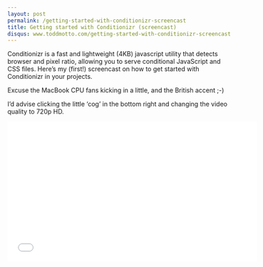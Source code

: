 ```yaml
---
layout: post
permalink: /getting-started-with-conditionizr-screencast
title: Getting started with Conditionizr (screencast)
disqus: www.toddmotto.com/getting-started-with-conditionizr-screencast
---
```


Conditionizr is a fast and lightweight (4KB) javascript utility that detects browser and pixel ratio, allowing you to serve conditional JavaScript and CSS files. Here’s my (first!) screencast on how to get started with Conditionizr in your projects.

Excuse the MacBook CPU fans kicking in a little, and the British accent ;-)

I’d advise clicking the little ‘cog’ in the bottom right and changing the video quality to 720p HD.

<iframe width="560" height="315" src="//www.youtube.com/embed/EkcyiEnDtCo" frameborder="0"></iframe>
<script>// FluidVids.js
(function(){var e=document.getElementsByTagName("iframe");for(var t=0;t<e.length;++t){var n=e[t];var r=/www.youtube.com|player.vimeo.com/;if(n.src.search(r)!==-1){var i=n.height/n.width*100;n.style.position="absolute";n.style.top="0";n.style.left="0";n.width="100%";n.height="100%";var s=document.createElement("div");s.className="video-wrap";s.style.width="100%";s.style.position="relative";s.style.paddingTop=i+"%";var o=n.parentNode;o.insertBefore(s,n);s.appendChild(n)}}})();</script>